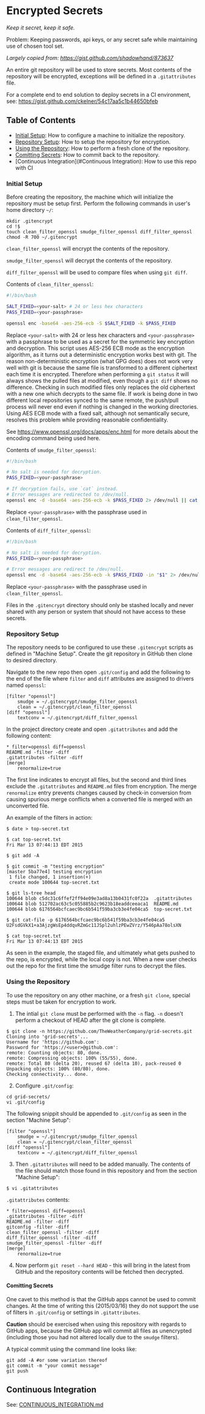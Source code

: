 # Encrypted Secrets
*Keep it secret, keep it safe.*

Problem: Keeping passwords, api keys, or any secret safe while maintaining use of chosen tool set.

*Largely copied from: https://gist.github.com/shadowhand/873637*

An entire git repository will be used to store secrets.  Most contents of the repository will be encrypted, exceptions will be defined in a `.gitattributes` file.

For a complete end to end solution to deploy secrets in a CI environment, see: https://gist.github.com/ckelner/54c17aa5c1b44650bfeb

## Table of Contents
- [Initial Setup](#initial-setup): How to configure a machine to initialize the repository.
- [Repository Setup](#repository-setup): How to setup the repository for encryption.
- [Using the Repository](#using-the-repository): How to perform a fresh clone of the repository.
- [Comitting Secrets](#comitting-secrets): How to commit back to the repository.
- [Continuous Integration](#Continuous Integration): How to use this repo with CI

### Initial Setup

Before creating the repository, the machine which will initialize the repository must be setup first.  Perform the following commands in user's home directory `~/`:
```shell
mkdir .gitencrypt
cd !$
touch clean_filter_openssl smudge_filter_openssl diff_filter_openssl
chmod -R 700 ~/.gitencrypt
```

`clean_filter_openssl` will encrypt the contents of the repository.

`smudge_filter_openssl` will decrypt the contents of the repository.

`diff_filter_openssl` will be used to compare files when using `git diff`.

Contents of `clean_filter_openssl`:
```bash
#!/bin/bash

SALT_FIXED=<your-salt> # 24 or less hex characters
PASS_FIXED=<your-passphrase>

openssl enc -base64 -aes-256-ecb -S $SALT_FIXED -k $PASS_FIXED
```

Replace `<your-salt>` with 24 or less hex characters and `<your-passphrase>` with a passphrase to be used as a secret for the symmetric key encryption and decryption. This script uses AES-256 ECB mode as the encryption algorithm, as it turns out a deterministic encryption works best with git.  The reason non-deterministic encryption (what GPG does) does not work very well with git is because the same file is transformed to a different ciphertext each time it is encrypted.  Therefore when performing a `git status` it will always shows the pulled files at modified, even though a `git diff` shows no difference. Checking in such modified files only replaces the old ciphertext with a new one which decrypts to the same file. If work is being done in two different local repositories synced to the same remote, the push/pull process will never end even if nothing is changed in the working directories. Using AES ECB mode with a fixed salt, although not semantically secure, resolves this problem while providing reasonable confidentiality.

See https://www.openssl.org/docs/apps/enc.html for more details about the encoding command being used here.

Contents of `smudge_filter_openssl`:
```bash
#!/bin/bash

# No salt is needed for decryption.
PASS_FIXED=<your-passphrase>

# If decryption fails, use `cat` instead. 
# Error messages are redirected to /dev/null.
openssl enc -d -base64 -aes-256-ecb -k $PASS_FIXED 2> /dev/null || cat
```

Replace `<your-passphrase>` with the passphrase used in `clean_filter_openssl`.

Contents of `diff_filter_openssl`:
```bash
#!/bin/bash

# No salt is needed for decryption.
PASS_FIXED=<your-passphrase>

# Error messages are redirect to /dev/null.
openssl enc -d -base64 -aes-256-ecb -k $PASS_FIXED -in "$1" 2> /dev/null || cat "$1"
```

Replace `<your-passphrase>` with the passphrase used in `clean_filter_openssl`.

Files in the `.gitencrypt` directory should only be stashed locally and never shared with any person or system that should not have access to these secrets.

### Repository Setup

The repository needs to be configured to use these `.gitencrypt` scripts as defined in "Machine Setup".  Create the git repository in GitHub then clone to desired directory.

Navigate to the new repo then open `.git/config` and add the following to the end of the file where `filter` and `diff` attributes are assigned to drivers named `openssl`:
```
[filter "openssl"]
    smudge = ~/.gitencrypt/smudge_filter_openssl
    clean = ~/.gitencrypt/clean_filter_openssl
[diff "openssl"]
    textconv = ~/.gitencrypt/diff_filter_openssl
```

In the project directory create and open `.gitattributes` and add the following content:
```
* filter=openssl diff=openssl
README.md -filter -diff
.gitattributes -filter -diff
[merge]
    renormalize=true
```

The first line indicates to encrypt all files, but the second and third lines exclude the `.gitattributes` and `README.md` files from encryption.  The merge `renormalize` entry prevents changes caused by check-in conversion from causing spurious merge conflicts when a converted file is merged with an unconverted file.

An example of the filters in action:
```
$ date > top-secret.txt

$ cat top-secret.txt 
Fri Mar 13 07:44:13 EDT 2015

$ git add -A

$ git commit -m "testing encryption"
[master 5ba77e4] testing encryption
 1 file changed, 1 insertion(+)
 create mode 100644 top-secret.txt

$ git ls-tree head
100644 blob c5dc31c6ffef2ff94e09e3ad8a13b0431fc0f22a  .gitattributes
100644 blob 512702ac63c5c055885b2c9623b18eaddceeaca1  README.md
100644 blob 6176564bcfcaec9bc6b541f59ba3cb3e4fe04ca5  top-secret.txt

$ git cat-file -p 6176564bcfcaec9bc6b541f59ba3cb3e4fe04ca5
U2FsdGVkX1+a3AjzgWsEp4ddqvRZmGc11JSpl2uhlzPEwZVrz/Y546pAa78olsXN

$ cat top-secret.txt 
Fri Mar 13 07:44:13 EDT 2015
```

As seen in the example, the staged file, and ultimately what gets pushed to the repo, is encrypted, while the local copy is not.  When a new user checks out the repo for the first time the smudge filter runs to decrypt the files.

### Using the Repository

To use the repository on any other machine, or a fresh `git clone`, special steps must be taken for encryption to work.

1) The intial `git clone` must be performed with the `-n` flag.  `-n` doesn't perform a checkout of HEAD after the git clone is complete.

```
$ git clone -n https://github.com/TheWeatherCompany/grid-secrets.git
Cloning into 'grid-secrets'...
Username for 'https://github.com': 
Password for 'https://<user>@github.com': 
remote: Counting objects: 80, done.
remote: Compressing objects: 100% (55/55), done.
remote: Total 80 (delta 20), reused 67 (delta 10), pack-reused 0
Unpacking objects: 100% (80/80), done.
Checking connectivity... done.
```

2) Configure `.git/config`:
```
cd grid-secrets/
vi .git/config
```

The following snippit should be appended to `.git/config` as seen in the section "Machine Setup":
```
[filter "openssl"]
    smudge = ~/.gitencrypt/smudge_filter_openssl
    clean = ~/.gitencrypt/clean_filter_openssl
[diff "openssl"]
    textconv = ~/.gitencrypt/diff_filter_openssl
```

3) Then `.gitattributes` will need to be added manually.  The contents of the file should match those found in this repository and from the section "Machine Setup":
```
$ vi .gitattributes
```
`.gitattributes` contents:
```
* filter=openssl diff=openssl
.gitattributes -filter -diff
README.md -filter -diff
gitconfig -filter -diff
clean_filter_openssl -filter -diff
diff_filter_openssl -filter -diff
smudge_filter_openssl -filter -diff
[merge]
    renormalize=true
```

4) Now perform `git reset --hard HEAD` - this will bring in the latest from GitHub and the repository contents will be fetched then decrypted.

#### Comitting Secrets

One cavet to this method is that the GitHub apps cannot be used to commit changes.  At the time of writing this (2015/03/16) they do not support the use of filters in `.git/config` or settings in `.gitattributes`.

**Caution** should be exercised when using this repository with regards to GitHub apps, because the GitHub app will commit all files as unencrypted (including those you had not altered locally due to the `smudge` filters).

A typical commit using the command line looks like:
```
git add -A #or some variation thereof
git commit -m "your commit message"
git push
```

## Continuous Integration
See: [CONTINUOUS_INTEGRATION.md](https://github.com/ckelner/encrypted-secrets/blob/master/CONTINUOUS_INTEGRATION.md)
